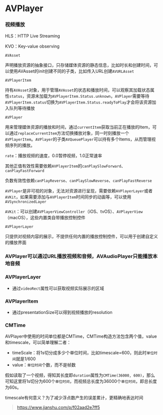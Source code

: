 # AVPlayer

### 视频播放

HLS：HTTP Live Streaming

KVO：Key-value observing

`AVAsset`

声明播放资源的抽象接口，只存储媒体资源的静态信息，比如时长和创建时间，可以使用AVAsset的init创建不同的子类，比如传入URL创建`AVURLAsset`

`AVPlayerItem`

持有`AVAsset`对象，用于管理`AVAsset`的状态和播放时间，可以观察其加载状态属性`status`，资源未加载为`AVPlayerItem.Status.unknown`，`AVPlayer`需要等待`AVPlayerItem.status`切换为`AVPlayerItem.Status.readyToPlay`才会将该资源加入队列等待播放

`AVPlayer`

用来管理媒体资源的播放和时间，通过`currentItem`获取当前正在播放的Item，可以通过`replaceCurrentItem`方法切换播放对象，同一时刻播放一个`AVPlayerItem`。`AVPlayer`的子类`AVQueuePlayer`可以持有多个Items，从而管理视频序列的播放。

`rate`：播放视频的速度，0.0暂停视频，1.0正常速率

其他正值有效性需要依赖`AVPlayerItem`的`canPlaySlowForward`、`canPlayFastForward`

负数有效性依赖`canPlayReverse`、`canPlaySlowReverse`、`canPlayFastReverse`

`AVPlayer`是非可视的对象，无法对资源进行呈现，需要依赖`AVPlayerLayer`或者`AVKit`，如果需要添加与`AVPlayerItem`时间同步的动画等，可以使用`AVSynchronizedLayer`

`AVKit`：可以创建`AVPlayerViewController`（iOS、tvOS）、`AVPlayerView`（macOS），这些内置类自带播放控制控件

`AVPlayerLayer`

只提供对视频内容的展示，不提供任何内置的播放控制控件，可以用于创建自定义的播放界面

### AVPlayer可以通过URL播放视频和音频，AVAudioPlayer只能播放本地音频

### AVPlayerLayer

- 通过`videoRect`属性可以获取视频实际展示的区域

### AVPlayerItem

- 通过presentationSize可以得到视频播放的resolution

### CMTime

AVPlayer中使用的时间单位都是CMTime，CMTime构造方法包含两个值，value和timescale，可以简单理解二者：

- timeScale：将1s切分成多少个单位时间，比如timescale=600，则此时`单位时间`就是1/600
- value：`单位时间`个数，而不是帧数

假如读取了一个视频，得知其长度即`duration`属性为`CMTime(36000, 600)`，那么可知这里将1s切分为600个`单位时间`，而视频总长度为36000个`单位时间`，即总长度为60s。

timescale有何意义？为了减少浮点数产生的误差累计，更精确地表达时间

> https://www.jianshu.com/p/f02aad2e7ff5